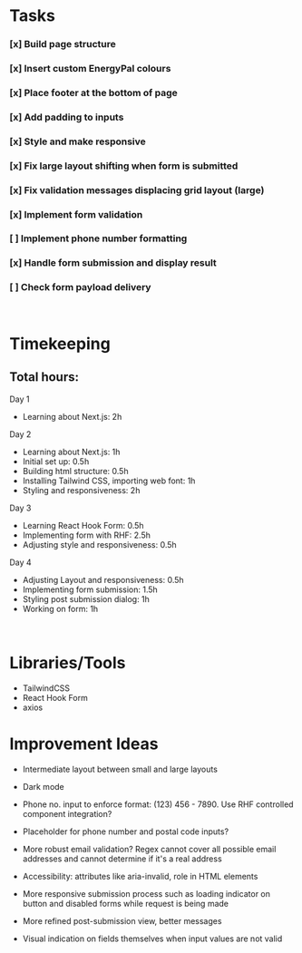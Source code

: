 # Tasks

### [x] Build page structure

### [x] Insert custom EnergyPal colours

### [x] Place footer at the bottom of page

### [x] Add padding to inputs

### [x] Style and make responsive

### [x] Fix large layout shifting when form is submitted

### [x] Fix validation messages displacing grid layout (large)

### [x] Implement form validation

### [ ] Implement phone number formatting

### [x] Handle form submission and display result

### [ ] Check form payload delivery

<br>

# Timekeeping

## Total hours:

Day 1

- Learning about Next.js: 2h

Day 2

- Learning about Next.js: 1h
- Initial set up: 0.5h
- Building html structure: 0.5h
- Installing Tailwind CSS, importing web font: 1h
- Styling and responsiveness: 2h

Day 3

- Learning React Hook Form: 0.5h
- Implementing form with RHF: 2.5h
- Adjusting style and responsiveness: 0.5h

Day 4

- Adjusting Layout and responsiveness: 0.5h
- Implementing form submission: 1.5h
- Styling post submission dialog: 1h
- Working on form: 1h

<br>

# Libraries/Tools

- TailwindCSS
- React Hook Form
- axios

# Improvement Ideas

- Intermediate layout between small and large layouts

- Dark mode

- Phone no. input to enforce format: (123) 456 - 7890. Use RHF controlled component integration?

- Placeholder for phone number and postal code inputs?

- More robust email validation? Regex cannot cover all possible email addresses and cannot determine if it's a real address

- Accessibility: attributes like aria-invalid, role in HTML elements

- More responsive submission process such as loading indicator on button and disabled forms while request is being made

- More refined post-submission view, better messages

- Visual indication on fields themselves when input values are not valid
